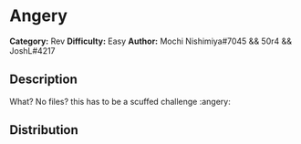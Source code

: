 # Angery
**Category:** Rev
**Difficulty:** Easy
**Author:** Mochi Nishimiya#7045 && 50r4 && JoshL#4217

## Description
What? No files? this has to be a scuffed challenge :angery:



## Distribution

